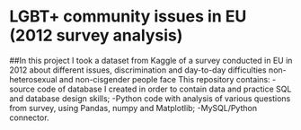 # LGBT+ community issues in EU (2012 survey analysis)
##In this project I took a dataset from Kaggle of a survey conducted in EU in 2012 about different issues, discrimination and day-to-day difficulties non-heterosexual and non-cisgender people face
This repository contains:
-source code of database I created in order to contain data and practice SQL and database design skills;
-Python code with analysis of various questions from survey, using Pandas, numpy and Matplotlib;
-MySQL/Python connector.
